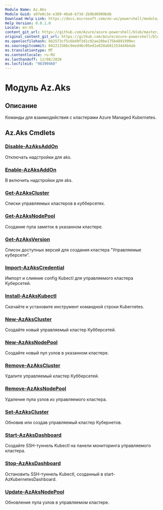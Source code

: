 ```yaml
---
Module Name: Az.Aks
Module Guid: a97e0c3e-e389-46a6-b73d-2b9bd6909bdb
Download Help Link: https://docs.microsoft.com/en-us/powershell/module/az.aks
Help Version: 0.0.1.0
Locale: en-US
content_git_url: https://github.com/Azure/azure-powershell/blob/master/src/Aks/Aks/help/Az.Aks.md
original_content_git_url: https://github.com/Azure/azure-powershell/blob/master/src/Aks/Aks/help/Az.Aks.md
ms.openlocfilehash: bb2573cf5c6b49f3d1c92ae20be175b4891999ec
ms.sourcegitcommit: 04221336bc9eed46c05ed1e828a6811534d4b4ab
ms.translationtype: MT
ms.contentlocale: ru-RU
ms.lasthandoff: 12/08/2020
ms.locfileid: "98399468"
---
```

# Модуль Az.Aks
## Описание
Команды для взаимодействия с кластерами Azure Managed Kubernetes.

## Az.Aks Cmdlets
### [Disable-AzAksAddOn](Disable-AzAksAddOn.md)
Отключать надстройки для aks.

### [Enable-AzAksAddOn](Enable-AzAksAddOn.md)
В включить надстройки для aks.

### [Get-AzAksCluster](Get-AzAksCluster.md)
Списки управляемых кластеров в кубберсетях.

### [Get-AzAksNodePool](Get-AzAksNodePool.md)
Создание пула заметок в указанном кластере.

### [Get-AzAksVersion](Get-AzAksVersion.md)
Список доступных версий для создания кластера "Управляемые куберсети".

### [Import-AzAksCredential](Import-AzAksCredential.md)
Импорт и слияние config Kubectl для управляемого кластера Куберсетей.

### [Install-AzAksKubectl](Install-AzAksKubectl.md)
Скачайте и установите инструмент командной строки Kubernetes.

### [New-AzAksCluster](New-AzAksCluster.md)
Создайте новый управляемый кластер Кубберсетей.

### [New-AzAksNodePool](New-AzAksNodePool.md)
Создайте новый пул узлов в указанном кластере.

### [Remove-AzAksCluster](Remove-AzAksCluster.md)
Удалите управляемый кластер Кубберсетей.

### [Remove-AzAksNodePool](Remove-AzAksNodePool.md)
Удаление пула узлов из управляемого кластера.

### [Set-AzAksCluster](Set-AzAksCluster.md)
Обновив или создав управляемый кластер Кубернетов.

### [Start-AzAksDashboard](Start-AzAksDashboard.md)
Создайте SSH-туннель Kubectl на панели мониторинга управляемого кластера.

### [Stop-AzAksDashboard](Stop-AzAksDashboard.md)
Остановить SSH-туннель Kubectl, созданный в start-AzKubernetesDashboard.

### [Update-AzAksNodePool](Update-AzAksNodePool.md)
Обновление пула узлов в управляемом кластере.


